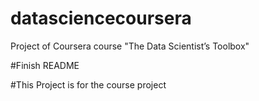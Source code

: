 # datasciencecoursera
Project of Coursera course "The Data Scientist’s Toolbox"

#Finish README

#This Project is for the course project
